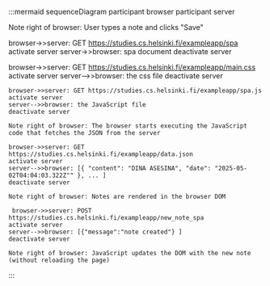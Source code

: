 :::mermaid
sequenceDiagram
participant browser
participant server

Note right of browser: User types a note and clicks "Save"

browser->>server: GET https://studies.cs.helsinki.fi/exampleapp/spa
activate server
server->>browser: spa document
deactivate server

  browser->>server: GET https://studies.cs.helsinki.fi/exampleapp/main.css
    activate server
    server-->>browser: the css file
    deactivate server

    browser->>server: GET https://studies.cs.helsinki.fi/exampleapp/spa.js
    activate server
    server-->>browser: the JavaScript file
    deactivate server

    Note right of browser: The browser starts executing the JavaScript code that fetches the JSON from the server

    browser->>server: GET https://studies.cs.helsinki.fi/exampleapp/data.json
    activate server
    server-->>browser: [{ "content": "DINA ASESINA", "date": "2025-05-02T04:04:03.322Z"" }, ... ]
    deactivate server

    Note right of browser: Notes are rendered in the browser DOM

     browser->>server: POST https://studies.cs.helsinki.fi/exampleapp/new_note_spa
    activate server
    server-->>browser: [{"message":"note created"} ]
    deactivate server

    Note right of browser: JavaScript updates the DOM with the new note (without reloading the page)


:::